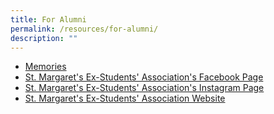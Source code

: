 ```yaml
---
title: For Alumni
permalink: /resources/for-alumni/
description: ""
---
```

* [Memories](/memories)
* [St. Margaret's Ex-Students' Association's Facebook Page](https://www.facebook.com/SMESA1842/)  
* [St. Margaret's Ex-Students' Association's Instagram Page](https://www.instagram.com/smesa1842/)   
* [St. Margaret's Ex-Students' Association Website](https://www.smesa.org.sg/)   

